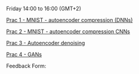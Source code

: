 Friday 14:00 to 16:00 (GMT+2)

[Prac 1 - MNIST - autoencoder compression (DNNs)](https://colab.research.google.com/drive/1KBNmsBCCiGHp71etoYhRiUMtYLyFmwNU?usp=sharing)

[Prac 2 - MNIST - autoencoder compression CNNs](https://colab.research.google.com/drive/1pdFrfC4rxUbJFgeJCJSbVk98kk0Ag5HJ?usp=sharing)

[Prac 3 - Autoencoder denoising](https://colab.research.google.com/drive/1vmaSHTlfKdZufFFqb0n72nIKWxT2rTYa?usp=sharing)

[Prac 4 - GANs](https://colab.research.google.com/drive/1CG7cXJkFaZvCNooAfNEVUSqkRMjFWtH8?usp=sharing)

Feedback Form:
